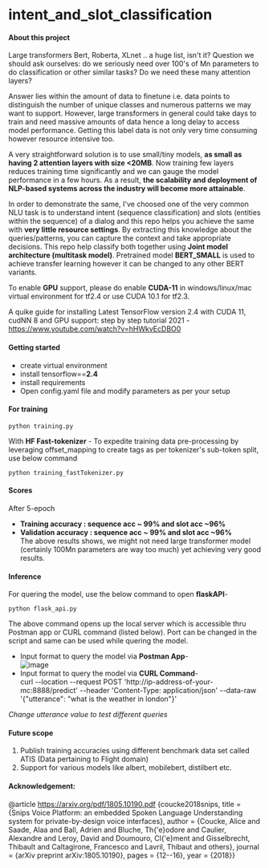 # intent_and_slot_classification
#### About this project

Large transformers Bert, Roberta, XLnet .. a huge list, isn't it? Question we should ask ourselves: do we seriously need over 100's of Mn parameters to do classification or other similar tasks? Do we need these many attention layers?

Answer lies within the amount of data to finetune i.e. data points to distinguish the number of unique classes and numerous patterns we may want to support. However, large transformers in general could take days to train and need massive amounts of data hence a long delay to access model performance. Getting this label data is not only very time consuming however resource intensive too.

A very straightforward solution is to use small/tiny models, **as small as having 2 attention layers with size <20MB**. Now training few layers reduces training time significantly and we can gauge the model performance in a few hours. As a result, **the scalability and deployment of NLP-based systems across the industry will become more attainable**.

In order to demonstrate the same, I've choosed one of the very common NLU task is to understand intent (sequence classification) and slots (entities within the sequence) of a dialog and this repo helps you achieve the same with **very little resource settings**. By extracting this knowledge about the queries/patterns, you can capture the context and take appropriate decisions. This repo help classify both together using **Joint model architecture (multitask model)**. Pretrained model **BERT_SMALL** is used to achieve transfer learning however it can be changed to any other BERT variants.

To enable **GPU** support, please do enable **CUDA-11** in windows/linux/mac virtual environment for tf2.4 or use CUDA 10.1 for tf2.3. 

A quike guide for installing Latest TensorFlow version 2.4 with CUDA 11, cudNN 8 and GPU support: step by step tutorial 2021 - https://www.youtube.com/watch?v=hHWkvEcDBO0

#### Getting started
- create virtual environment
- install tensorflow==**2.4**
- install requirements 
- Open config.yaml file and modify parameters as per your setup

#### For training
```
python training.py 
```
With **HF Fast-tokenizer** - To expedite training data pre-processing by leveraging offset_mapping to create tags as per tokenizer's sub-token split, use below command
```
python training_fastTokenizer.py 
```
#### Scores
After 5-epoch
- **Training accuracy : sequence acc ~ 99% and slot acc ~96%**
- **Validation accuracy : sequence acc ~ 99% and slot acc ~96%**<br>
The above results shows, we might not need large transformer model (certainly 100Mn parameters are way too much) yet achieving very good results. 

#### Inference
For quering the model, use the below command to open **flaskAPI**- <br>
```
python flask_api.py
```
The above command opens up the local server which is accessible thru Postman app or CURL command (listed below). Port can be changed in the script and same can be used while quering the model. <br>
- Input format to query the model via **Postman App**- <br>
![image](https://user-images.githubusercontent.com/69572197/130914705-064dcd6e-99b2-4c3e-a386-92915fc92187.png)<br>
- Input format to query the model via **CURL Command**- <br>
curl --location --request POST 'http://ip-address-of-your-mc:8888/predict' --header 'Content-Type: application/json' --data-raw '{"utterance": "what is the weather in london"}'<br>

*Change utterance value to test different queries*

#### Future scope
1) Publish training accuracies using different benchmark data set called ATIS (Data pertaining to Flight domain)
2) Support for various models like albert, mobilebert, distilbert etc.  

#### Acknowledgement:
@article https://arxiv.org/pdf/1805.10190.pdf
{coucke2018snips, title = {Snips Voice Platform: an embedded Spoken Language Understanding system for private-by-design voice interfaces}, author = {Coucke, Alice and Saade, Alaa and Ball, Adrien and Bluche, Th{'e}odore and Caulier, Alexandre and Leroy, David and Doumouro, Cl{'e}ment and Gisselbrecht, Thibault and Caltagirone, Francesco and Lavril, Thibaut and others}, journal = {arXiv preprint arXiv:1805.10190}, pages = {12--16}, year = {2018}}

